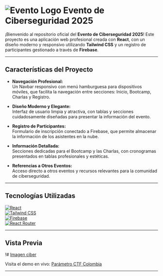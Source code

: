 # ![Evento Logo](https://encrypted-tbn0.gstatic.com/images?q=tbn:ANd9GcRG7-pmbeKxnpl15SCC2BrSp05jKSRBcrfrkw&s) Evento de Ciberseguridad 2025

¡Bienvenido al repositorio oficial del **Evento de Ciberseguridad 2025**! Este proyecto es una aplicación web profesional creada con **React**, con un diseño moderno y responsivo utilizando **Tailwind CSS** y un registro de participantes gestionado a través de **Firebase**.

---

## Características del Proyecto

- **Navegación Profesional:**  
  Un Navbar responsivo con menú hamburguesa para dispositivos móviles, que facilita la navegación entre secciones: Inicio, Bootcamp, Charlas y Registro.

- **Diseño Moderno y Elegante:**  
  Interfaz de usuario limpia y atractiva, con tablas y secciones cuidadosamente diseñadas para presentar la información del evento.

- **Registro de Participantes:**  
  Formulario de inscripción conectado a Firebase, que permite almacenar la información de los asistentes en la nube.

- **Información Detallada:**  
  Secciones dedicadas para el Bootcamp y las Charlas, con cronogramas presentados en tablas profesionales y estéticas.

- **Referencias a Otros Eventos:**  
  Acceso directo a otros eventos y recursos relevantes para la comunidad de ciberseguridad.

---

## Tecnologías Utilizadas

[![React](https://img.shields.io/badge/React-18.0.0-blue?logo=react)](https://reactjs.org/)  
[![Tailwind CSS](https://img.shields.io/badge/TailwindCSS-3.0-blue?logo=tailwind-css)](https://tailwindcss.com/)  
[![Firebase](https://img.shields.io/badge/Firebase-9.0-yellow?logo=firebase)](https://firebase.google.com/)  
[![React Router](https://img.shields.io/badge/React_Router-v6-blue?logo=react-router)](https://reactrouter.com/)

---

## Vista Previa

!# [Imagen ciber](https://www.gartner.es/ngw/globalassets/intl-es/information-technology/images/elementos-de-un-programa-de-ciberseguridad.png)

Visita el demo en vivo: [Parámetro CTF Colombia](https://paramoctfcolombia.web.app/)

---

